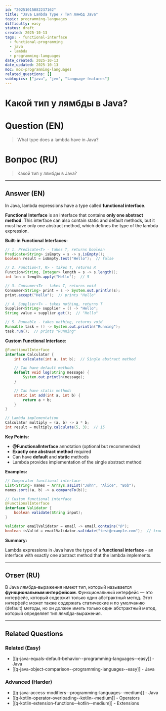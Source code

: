 ```yaml
---
id: "20251015082237162"
title: "Java Lambda Type / Тип лямбд Java"
topic: programming-languages
difficulty: easy
status: draft
created: 2025-10-13
tags: - functional-interface
  - functional-programming
  - java
  - lambda
  - programming-languages
date_created: 2025-10-13
date_updated: 2025-10-13
moc: moc-programming-languages
related_questions: []
subtopics: ["java", "jvm", "language-features"]
---
```

# Какой тип у лямбды в Java?

# Question (EN)
> What type does a lambda have in Java?

# Вопрос (RU)
> Какой тип у лямбды в Java?

---

## Answer (EN)

In Java, lambda expressions have a type called **functional interface**.

**Functional Interface** is an interface that contains **only one abstract method**. This interface can also contain static and default methods, but it must have only one abstract method, which defines the type of the lambda expression.

**Built-in Functional Interfaces:**

```java
// 1. Predicate<T> - takes T, returns boolean
Predicate<String> isEmpty = s -> s.isEmpty();
boolean result = isEmpty.test("Hello");  // false

// 2. Function<T, R> - takes T, returns R
Function<String, Integer> length = s -> s.length();
int len = length.apply("Hello");  // 5

// 3. Consumer<T> - takes T, returns void
Consumer<String> print = s -> System.out.println(s);
print.accept("Hello");  // prints "Hello"

// 4. Supplier<T> - takes nothing, returns T
Supplier<String> supplier = () -> "Hello";
String value = supplier.get();  // "Hello"

// 5. Runnable - takes nothing, returns void
Runnable task = () -> System.out.println("Running");
task.run();  // prints "Running"
```

**Custom Functional Interface:**

```java
@FunctionalInterface
interface Calculator {
    int calculate(int a, int b);  // Single abstract method

    // Can have default methods
    default void log(String message) {
        System.out.println(message);
    }

    // Can have static methods
    static int add(int a, int b) {
        return a + b;
    }
}

// Lambda implementation
Calculator multiply = (a, b) -> a * b;
int result = multiply.calculate(5, 3);  // 15
```

**Key Points:**

- **@FunctionalInterface** annotation (optional but recommended)
- **Exactly one abstract method** required
- Can have **default** and **static** methods
- Lambda provides implementation of the single abstract method

**Examples:**

```java
// Comparator functional interface
List<String> names = Arrays.asList("John", "Alice", "Bob");
names.sort((a, b) -> a.compareTo(b));

// Custom functional interface
@FunctionalInterface
interface Validator {
    boolean validate(String input);
}

Validator emailValidator = email -> email.contains("@");
boolean isValid = emailValidator.validate("test@example.com");  // true
```

**Summary:**

Lambda expressions in Java have the type of a **functional interface** - an interface with exactly one abstract method that the lambda implements.

---

## Ответ (RU)

В Java лямбда-выражения имеют тип, который называется **функциональным интерфейсом**. Функциональный интерфейс — это интерфейс, который содержит только один абстрактный метод. Этот интерфейс может также содержать статические и по умолчанию (default) методы, но он должен иметь только один абстрактный метод, который определяет тип лямбда-выражения.


---

## Related Questions

### Related (Easy)
- [[q-java-equals-default-behavior--programming-languages--easy]] - Java
- [[q-java-object-comparison--programming-languages--easy]] - Java

### Advanced (Harder)
- [[q-java-access-modifiers--programming-languages--medium]] - Java
- [[q-kotlin-operator-overloading--kotlin--medium]] - Operators
- [[q-kotlin-extension-functions--kotlin--medium]] - Extensions
